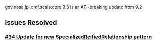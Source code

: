 gov.nasa.jpl.omf.scala.core 9.3 is an API-breaking update from 9.2

## Issues Resolved

### [#34 Update for new SpecializedReifiedRelationship pattern](https://github.com/JPL-IMCE/gov.nasa.jpl.omf.scala.core/issues/34)
